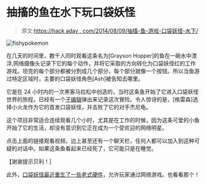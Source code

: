 # 抽搐的鱼在水下玩口袋妖怪

> 原文:[https://hack aday . com/2014/08/09/抽搐-鱼-游戏-口袋妖怪-水下/](https://hackaday.com/2014/08/09/twitching-fish-plays-pokemon-underwater/)

![fishypokemon](../Images/7a2bf9a12977e3117c18be9fb2b5acbf.png)

在几天的时间里，数千人同时观看这条名为[Grayson Hopper]的鱼在一碗水中漂浮,网络摄像头记录下它的每个动作，并将它采取的方向转化为口袋妖怪红的工作游戏。坦克的每个部分都被分割成几个部分，每个部分就像一个按钮。所以当鱼游过特定区域时，主要的口袋妖怪角色[Ash]被告知去哪里。

它是在 24 小时内的一次黑客马拉松中创造的，当时这条鱼开始了它进入口袋妖怪世界的旅程。已经有一个[子编辑](http://www.reddit.com/r/fishplayspokemon)弹出来记录这次冒险。令人惊讶的是，[格雷森]选择小火龙作为它的首发口袋妖怪，并击败了它的对手杰尼龟。

这个项目非常适合连续观看几个小时，尤其是在工作的时候，因为这条可爱的小鱼开始了它的生活，却没有意识到它正在成为一个受欢迎的网络明星。

点击上面的链接观看视频。边上甚至还有一个聊天栏，任何人都可以加入到这种可疑的对话中。如果这条鱼看起来已经死了，它可能只是在睡觉。

【谢谢提示贝利！]

此外，[口袋妖怪最近重生了一些老式硬件](http://hackaday.com/2014/08/04/pokade-twitch-plays-pokemon-reborn-on-vintage-hardware/)，允许玩家通过网络游戏。也看看那个！